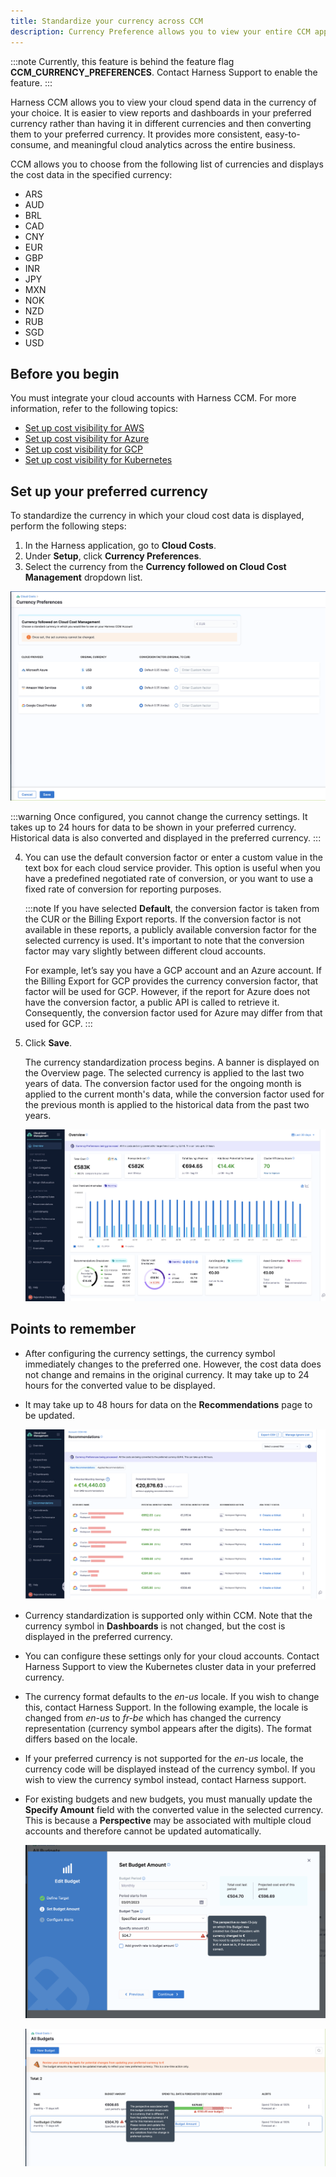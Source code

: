 ```yaml
---
title: Standardize your currency across CCM
description: Currency Preference allows you to view your entire CCM application in your preferred currency for different cloud providers. 
---
```



:::note
Currently, this feature is behind the feature flag **CCM_CURRENCY_PREFERENCES**. Contact Harness Support to enable the feature.
:::

Harness CCM allows you to view your cloud spend data in the currency of your choice. It is easier to view reports and dashboards in your preferred currency rather than having it in different currencies and then converting them to your preferred currency. It provides more consistent, easy-to-consume, and meaningful cloud analytics across the entire business. 

CCM allows you to choose from the following list of currencies and displays the cost data in the specified currency:

  - ARS
  - AUD
  - BRL
  - CAD
  - CNY
  - EUR
  - GBP
  - INR
  - JPY
  - MXN
  - NOK
  - NZD
  - RUB
  - SGD
  - USD

## Before you begin

You must integrate your cloud accounts with Harness CCM. For more information, refer to the following topics:

* [Set up cost visibility for AWS](../get-started/onboarding-guide/set-up-cost-visibility-for-aws.md)
* [Set up cost visibility for Azure](../get-started/onboarding-guide/set-up-cost-visibility-for-azure.md)
* [Set up cost visibility for GCP](../get-started/onboarding-guide/set-up-cost-visibility-for-gcp.md)
* [Set up cost visibility for Kubernetes](../get-started/onboarding-guide/set-up-cost-visibility-for-kubernetes.md)


## Set up your preferred currency 

To standardize the currency in which your cloud cost data is displayed, perform the following steps:

1. In the Harness application, go to **Cloud Costs**. 
2. Under **Setup**, click **Currency Preferences**.
3. Select the currency from the **Currency followed on Cloud Cost Management** dropdown list.

 ![](./static/currency-preference-settings.png)



:::warning
Once configured, you cannot change the currency settings. It takes up to 24 hours for data to be shown in your preferred currency. Historical data is also converted and displayed in the preferred currency.
:::

4. You can use the default conversion factor or enter a custom value in the text box for each cloud service provider. This option is useful when you have a predefined negotiated rate of conversion, or you want to use a fixed rate of conversion for reporting purposes.

  
    :::note
    If you have selected **Default**, the conversion factor is taken from the CUR or the Billing Export reports. If the conversion factor is not available in these reports, a publicly available conversion factor for the selected currency is used. It's important to note that the conversion factor may vary slightly between different cloud accounts.

    For example, let’s say you have a GCP account and an Azure account. If the Billing Export for GCP provides the currency conversion factor, that factor will be used for GCP. However, if the report for Azure does not have the conversion factor, a public API is called to retrieve it. Consequently, the conversion factor used for Azure may differ from that used for GCP.
    :::

5. Click **Save**. 
  
    The currency standardization process begins. A banner is displayed on the Overview page. The selected currency is applied to the last two years of data. The conversion factor used for the ongoing month is applied to the current month's data, while the conversion factor used for the previous month is applied to the historical data from the past two years.

    ![](./static/overview-currency.png)



## Points to remember

* After configuring the currency settings, the currency symbol immediately changes to the preferred one. However, the cost data does not change and remains in the original currency. It may take up to 24 hours for the converted value to be displayed.
* It may take up to 48 hours for data on the **Recommendations** page to be updated.

  ![](./static/recommendations_currency.png)

* Currency standardization is supported only within CCM. Note that the currency symbol in **Dashboards** is not changed, but the cost is displayed in the preferred currency.
* You can configure these settings only for your cloud accounts. Contact Harness Support to view the Kubernetes cluster data in your preferred currency.
* The currency format defaults to the _en-us_ locale. If you wish to change this, contact Harness Support.
  In the following example, the locale is changed from _en-us_ to _fr-be_ which has changed the currency representation (currency symbol appears after the digits).
  The format differs based on the locale.

* If your preferred currency is not supported for the _en-us_ locale, the currency code will be displayed instead of the currency symbol. If you wish to view the currency symbol instead, contact Harness support.

* For existing budgets and new budgets, you must manually update the **Specify Amount** field with the converted value in the selected currency. This is because a **Perspective** may be associated with multiple cloud accounts and therefore cannot be updated automatically.

  ![](./static/budget-currency-preference-2.png)

  ![](./static/budget-screen-alert-currency-preference.png)



